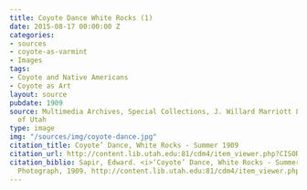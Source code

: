 ```yaml
---
title: Coyote Dance White Rocks (1)
date: 2015-08-17 00:00:00 Z
categories:
- sources
- coyote-as-varmint
- Images
tags:
- Coyote and Native Americans
- Coyote as Art
layout: source
pubdate: 1909
source: Multimedia Archives, Special Collections, J. Willard Marriott Library, University
  of Utah
type: image
img: "/sources/img/coyote-dance.jpg"
citation_title: Coyote’ Dance, White Rocks - Summer 1909
citation_url: http://content.lib.utah.edu:81/cdm4/item_viewer.php?CISOROOT=/uaida&CISOPTR=44437&CISOBOX=1&REC=3
citation_biblio: Sapir, Edward. <i>‘Coyote’ Dance, White Rocks - Summer 1909.</i>
  Photograph, 1909. http://content.lib.utah.edu:81/cdm4/item_viewer.php?CISOROOT=/uaida&CISOPTR=44437&CISOBOX=1&REC=3
---
```


